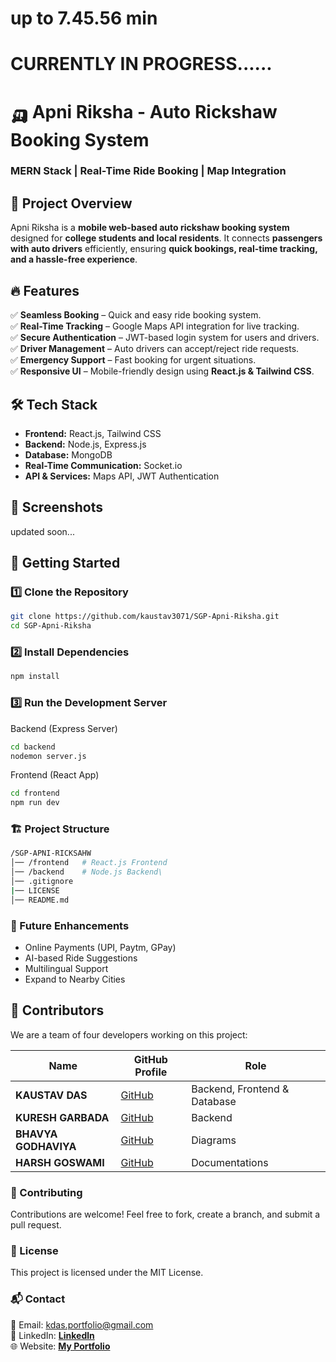 # up to 7.45.56 min
# CURRENTLY IN PROGRESS......
# 🛺 Apni Riksha - Auto Rickshaw Booking System

### **MERN Stack | Real-Time Ride Booking | Map Integration**

## 📌 Project Overview
Apni Riksha is a **mobile web-based auto rickshaw booking system** designed for **college students and local residents**. It connects **passengers with auto drivers** efficiently, ensuring **quick bookings, real-time tracking, and a hassle-free experience**.

## 🔥 Features  
✅ **Seamless Booking** – Quick and easy ride booking system.  
✅ **Real-Time Tracking** – Google Maps API integration for live tracking.  
✅ **Secure Authentication** – JWT-based login system for users and drivers.  
✅ **Driver Management** – Auto drivers can accept/reject ride requests.  
✅ **Emergency Support** – Fast booking for urgent situations.  
✅ **Responsive UI** – Mobile-friendly design using **React.js & Tailwind CSS**.  

## 🛠️ Tech Stack  
- **Frontend:** React.js, Tailwind CSS  
- **Backend:** Node.js, Express.js  
- **Database:** MongoDB  
- **Real-Time Communication:** Socket.io  
- **API & Services:** Maps API, JWT Authentication  

## 📸 Screenshots  
updated soon...

## 🚀 Getting Started  

### **1️⃣ Clone the Repository**
```bash
git clone https://github.com/kaustav3071/SGP-Apni-Riksha.git
cd SGP-Apni-Riksha
```
### **2️⃣ Install Dependencies**
```bash
npm install
```
### **3️⃣ Run the Development Server**
Backend (Express Server)
```bash
cd backend
nodemon server.js
```
Frontend (React App)
```bash
cd frontend
npm run dev
```
### **🏗️ Project Structure**
```bash
/SGP-APNI-RICKSAHW
│── /frontend   # React.js Frontend
│── /backend    # Node.js Backend\
│── .gitignore
|── LICENSE
│── README.md
```
### **📌 Future Enhancements**
- Online Payments (UPI, Paytm, GPay)<br>
- AI-based Ride Suggestions<br>
- Multilingual Support<br>
- Expand to Nearby Cities<br>

## 👥 Contributors  
We are a team of four developers working on this project:  

| Name                | GitHub Profile                               | Role                         |
|---------------------|----------------------------------------------|------------------------------|
| **KAUSTAV DAS**     | [GitHub](https://github.com/kaustav3071)     | Backend, Frontend & Database |
| **KURESH GARBADA**  | [GitHub](https://github.com/Kuresh-G)        | Backend                      |
| **BHAVYA GODHAVIYA**| [GitHub](https://github.com/Bhavya-Godhaviya)| Diagrams                     |
| **HARSH GOSWAMI**   | [GitHub](https://github.com/Harshgoswamigiri)| Documentations               |


### **🤝 Contributing**
Contributions are welcome! Feel free to fork, create a branch, and submit a pull request.

### **📜 License**
This project is licensed under the MIT License.

### **📬 Contact**
📧 Email: kdas.portfolio@gmail.com<br>
🔗 LinkedIn: [**Linkedln**](https://www.linkedin.com/in/kaustavdas1703/)<br>
🌐 Website: [**My Portfolio**](https://kaustavdas.up.railway.app/)

